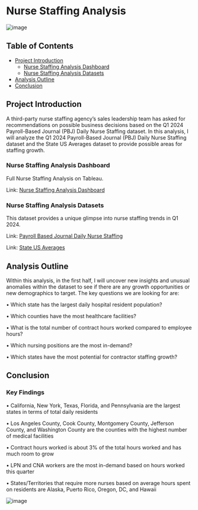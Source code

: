 # Nurse Staffing Analysis

![image](https://github.com/user-attachments/assets/13de14d7-19ad-44b2-8c67-34b691aac12d)

## Table of Contents

- [Project Introduction](#project-introduction)
    - [Nurse Staffing Analysis Dashboard](#nurse-staffing-analysis-dashboard)
    - [Nurse Staffing Analysis Datasets](#nurse-staffing-analysis-datasets)
- [Analysis Outline](#analysis-outline)
- [Conclusion](#conclusion)

## Project Introduction

A third-party nurse staffing agency’s sales leadership team has asked for recommendations on possible business decisions based on the Q1 2024 Payroll-Based Journal (PBJ) Daily Nurse Staffing dataset. In this analysis, I will analyze the Q1 2024 Payroll-Based Journal (PBJ) Daily Nurse Staffing dataset and the State US Averages dataset to provide possible areas for staffing growth.

### Nurse Staffing Analysis Dashboard

Full Nurse Staffing Analysis on Tableau.

Link: [Nurse Staffing Analysis Dashboard](https://public.tableau.com/app/profile/jason.do5779/viz/nursing_hours_project/story)

### Nurse Staffing Analysis Datasets

This dataset provides a unique glimpse into nurse staffing trends in Q1 2024.

Link: [Payroll Based Journal Daily Nurse Staffing](https://data.cms.gov/quality-of-care/payroll-based-journal-daily-nurse-staffing/data)

Link: [State US Averages](https://data.cms.gov/provider-data/dataset/xcdc-v8bm)


## Analysis Outline

Within this analysis, in the first half, I will uncover new insights and unusual anomalies within the dataset to see if there are any growth opportunities or new demographics to target. The key questions we are looking for are:

• Which state has the largest daily hospital resident population?

• Which counties have the most healthcare facilities?

• What is the total number of contract hours worked compared to employee hours?

• Which nursing positions are the most in-demand?

• Which states have the most potential for contractor staffing growth?


## Conclusion

### Key Findings

• California, New York, Texas, Florida, and Pennsylvania are the largest states in terms of total daily residents

• Los Angeles County, Cook County, Montgomery County, Jefferson County, and Washington County are the counties with the highest number of medical facilities

• Contract hours worked is about 3% of the total hours worked and has much room to grow

• LPN and CNA workers are the most in-demand based on hours worked this quarter

• States/Territories that require more nurses based on average hours spent on residents are Alaska, Puerto Rico, Oregon, DC, and Hawaii

![image](https://github.com/user-attachments/assets/a6440b94-b725-4228-8232-3d8ec9d0faa2)
